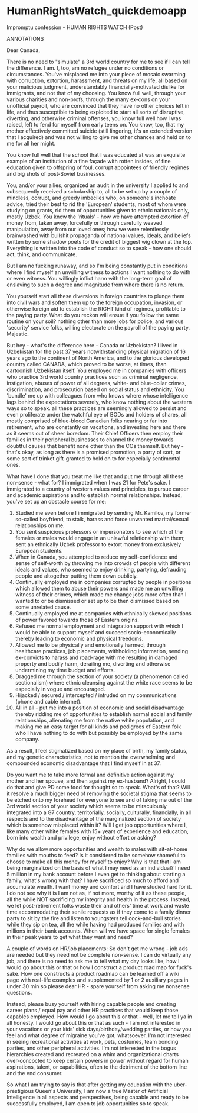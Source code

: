 # HumanRightsWatch_quickdemoapp

Impromptu confession - HUMAN RIGHTS WATCH (Post)

 
ANNOTATIONS    

Dear Canada,  

There is no need to "simulate" a 3rd world country for me to see if I can tell the difference. I am. I, too, am no refugee under no conditions or circumstances. You've misplaced me into your piece of mosaic swarming with corruption, extortion, harassment, and threats on my life, all based on your malicious judgment, understandably financially-motivated dislike for immigrants, and not that of my choosing. You know full well, through your various charities and non-profs, through the many ex-cons on your unofficial payroll, who are convinced that they have no other choices left in life, and thus susceptible to being exploited to start all sorts of disruptive, diverting, and otherwise criminal offenses, you know full well how I was raised, left to fend for myself from early teens on. You know, too, that my mother effectively committed suicide (still lingering, it's an extended version that I acquired) and was not willing to give me other chances and held on to me for all her might. 

You know full well that the school that I was educated at was an exquisite example of an institution of a fine façade with rotten insides, of fine education given to offspring of foul, corrupt appointees of friendly regimes and big shots of post-Soviet businesses.   

You, and/or your allies, organized an audit in the university I applied to and subsequently received a scholarship to, all to be set up by a couple of mindless, corrupt, and greedy imbeciles who, on someone's inchoate advice, tried their best to rid the 'European' students, most of whom were studying on grants, rid them of opportunities given to ethnic nationals only, mostly Uzbek. You know the 'rituals' - how we have attempted extortion of money from, taken away, forcefully or through carefully weaved manipulation, away from our loved ones; how we were relentlessly brainwashed with bullshit propaganda of national values, ideals, and beliefs written by some shadow poets for the credit of biggest wig clown at the top. Everything is written into the code of conduct so to speak - how one should act, think, and communicate. 

But I am no fucking runaway, and so I'm being constantly put in conditions where I find myself an unwilling witness to actions I want nothing to do with or even witness. You willingly inflict harm with the long-term goal of enslaving to such a degree and magnitude from where there is no return.

You yourself start all these diversions in foreign countries to plunge them into civil wars and soften them up to the foreign occupation, invasion, or otherwise foreign aid to establish the RIGHT kind of regimes, profitable to the paying party. What do you reckon will ensue if you follow the same routine on your soil? nothing other than more jobs for police, and various 'security' service folks, willing electorate on the payroll of the paying party. Majestic.   

But hey - what's the difference here - Canada or Uzbekistan? I lived in Uzbekistan for the past 37 years notwithstanding physical migration of 16 years ago to the continent of North America, and to the glorious developed country called CANADA, which proved to be worse, at times, than cartoonish Uzbekistan itself. You employed me in companies with officers who practice 3rd world country practices such as criminal negligence, instigation, abuses of power of all degrees, white- and blue-collar crimes, discrimination, and prosecution based on social status and ethnicity. You 'bundle' me up with colleagues from who knows where whose intelligence lags behind the expectations severely, who know nothing about the western ways so to speak. all these practices are seemingly allowed to persist and even proliferate under the watchful eye of BODs and holders of shares, all mostly comprised of blue-blood Canadian folks nearing or far into retirement, who are constantly on vacations, and investing here and there as it seems out of sheer boredom. Their Chief Officers then employ their families in their peripheral businesses to channel the money towards doubtful causes that benefit none other than the COs themself. But hey - that's okay, as long as there is a promised promotion, a party of sort, or some sort of trinket gift-granted to hold on to for especially sentimental ones.  

What have I done that you treat me like that and put me through all these non-sense - what for? I immigrated when I was 21 for Pete's sake. I immigrated to a country of western values and principles, to pursue career and academic aspirations and to establish normal relationships. Instead, you've set up an obstacle course for me: 

1. Studied me even before I immigrated by sending Mr. Kamilov, my former so-called boyfriend, to stalk, harass and force unwanted marital/sexual relationships on me.  
2. You sent suspicious professors or impersonators to see which of the females or males would engage in an unlawful relationship with them; sent an ethnically Uzbek professor to extort money from exclusively European students.  
3. When in Canada, you attempted to reduce my self-confidence and sense of self-worth by throwing me into crowds of people with different ideals and values, who seemed to enjoy drinking, partying, defrauding people and altogether putting them down publicly.  
4. Continually employed me in companies corrupted by people in positions which allowed them to abuse their powers and made me an unwilling witness of their crimes, which made me change jobs more often than I wanted to or be dismissed or set up to be then dismissed based on some unrelated cause.  
5. Continually employed me at companies with ethnically skewed positions of power favored towards those of Eastern origins. 
6. Refused me normal employment and integration support with which I would be able to support myself and succeed socio-economically thereby leading to economic and physical freedoms.  
7. Allowed me to be physically and emotionally harmed, through healthcare practices, job placements, withholding information, sending ex-convicts to harass and road-rage with me resulting in damaged property and bodily harm, derailing me, diverting and otherwise undermining my time budget and efforts. 
8. Dragged me through the section of your society (a phenomenon called sectionalism) where ethnic cleansing against the white race seems to be especially in vogue and encouraged. 
9. Hijacked / secured / intercepted / intruded on my communications (phone and cable internet).  
10. All in all - put me into a position of economic and social disadvantage thereby ridding me of opportunities to establish normal social and family relationships, alienating me from the native white population, and making me an easy target for all kinds and pedigrees of Eastern folk who I have nothing to do with but possibly be employed by the same company.   

As a result, I feel stigmatized based on my place of birth, my family status, and my genetic characteristics, not to mention the overwhelming and compounded economic disadvantage that I find myself in at 37.  

Do you want me to take more formal and definitive action against my mother and her spouse, and then against my ex-husband? Alright, I could do that and give PD some food for thought so to speak. What's of that? Will it resolve a much bigger need of removing the societal stigma that seems to be etched onto my forehead for everyone to see and of taking me out of the 3rd world section of your society which seems to be miraculously integrated into a G7 country, territorially, socially, culturally, financially, in all respects and to the disadvantage of the marginalized section of society which is somehow misplaced within it? Will I get job opportunities where I, like many other white females with 15+ years of experience and education, born into wealth and privilege, enjoy without effort or asking?   

Why do we allow more opportunities and wealth to males with sit-at-home families with mouths to feed? Is it considered to be somehow shameful to choose to make all this money for myself to enjoy? Why is that that I am being marginalized on the basis of what I may need as an individual? I need 5 million in my bank account before I even get to thinking about starting a family, what's wrong with that? I have sacrificed so much to afford and accumulate wealth. I want money and comfort and I have studied hard for it. I do not see why it is I am not as, if not more, worthy of it as these people, all the while NOT sacrificing my integrity and health in the process. Instead, we let post-retirement folks waste their and others' time at work and waste time accommodating their senile requests as if they come to a family dinner party to sit by the fire and listen to youngsters tell cock-and-bull stories while they sip on tea, all the while having had produced families and with millions in their bank accounts. When will we have space for single females in their peak years to get what they want and need?   

A couple of words on HR/job placements: 
So don't get me wrong - job ads are needed but they need not be complete non-sense. I can do virtually any job, and there is no need to ask me to tell what my day looks like, how I would go about this or that or how I construct a product road map for fuck's sake. How one constructs a product roadmap can be learned off a wiki page with real-life examples and supplemented by 1 or 2 auxiliary pages in under 30 min so please dear HR - spare yourself from asking me nonsense questions.   

Instead, please busy yourself with hiring capable people and creating career plans / equal pay and other HR practices that would keep those capables employed.   How would I go about this or that - well, let me tell ya in all honesty. I would go about this or that as such - I am not interested in your vacations or your kids' sick days/birthday/wedding parties, or how you feel and what degree of migraine you've got, whatsoever. I'm not interested in seeing recreational activities at work, pets, costumes, team bonding parties, and other peripheral activities. I'm not interested in the bogus hierarchies created and recreated on a whim and organizational charts over-concocted to keep certain powers in power without regard for human aspirations, talent, or capabilities, often to the detriment of the bottom line and the end consumer.   

So what I am trying to say is that after getting my education with the uber-prestigious Queen's University, I am now a true Master of Artificial Intelligence in all aspects and perspectives, being capable and ready to be successfully employed, I am open to job opportunities so to speak. 
